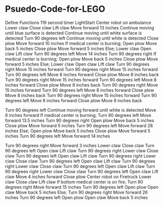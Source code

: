 # Psuedo-Code-for-LEGO

Define Functions
119 second timer
LightStart
Center robot on ambulance
Lower claw
Close claw
Lift claw
Move forward 13 inches
Continue moving until blue surface is detected
Continue moving until white surface is detected
Turn 90 degrees left
Continue moving until white is detected
Close plow
Move forward 10 inches
If medical center is burning;
Open plow
Move back 5 inches
Close plow
Move forward 5 inches
Else;
Lower claw
Open claw
Lift claw
Turn 90 degrees left
Move 14 inches
Turn 90 degrees right
If medical center is burning;
Open plow
Move back 5 inches
Close plow
Move forward 5 inches
Else;
Lower claw
Open claw
Lift claw
Turn 90 degrees right
Move 15 inches forward
Turn 90 degrees right
Move 15 inches forward
Turn 90 degrees left
Move 8 inches forward
Close plow
Move 8 inches back
Turn 90 degrees right
Move 15 inches forward
Turn 90 degrees left
Move 8 inches forward
Close plow
Move 8 inches back
Turn 90 degrees right
Move 15 inches forward
Turn 90 degrees left
Move 8 inches forward
Close plow
Move 8 inches back
Turn 90 degrees right
Move 15 inches forward
Turn 90 degrees left
Move 8 inches forward
Close plow
Move 8 inches back

Turn 90 degrees left
Continue moving forward until white is detected
Move 8 inches forward
If medical center is burning;
Turn 90 degrees left
Move forward 13.5 inches
Turn 90 degrees right
Open plow
Move back 5 inches
Close plow
Move forward 5 inches
Turn 90 degrees left
Move forward 28 inches
Else;
Open plow
Move back 5 inches
Close plow
Move forward 5 inches
Turn 90 degrees left
Move forward 14 inches

Turn 90 degrees right
Move forward 3 inches
Lower claw
Close claw
Turn 90 degrees left
Open claw
Lift claw
Turn 90 degrees right
Lower claw
Close claw
Turn 90 degrees left
Open claw
Lift claw
Turn 90 degrees right
Lower claw
Close claw
Turn 90 degrees left
Open claw
Lift claw
Turn 90 degrees right
Lower claw
Close claw
Turn 90 degrees left
Open claw
Lift claw
Turn 90 degrees right
Lower claw
Close claw
Turn 90 degrees left
Open claw
Lift claw
Move 4 inches forward
Close plow
Center robot on Firetruck
Lower claw
Close claw
Lift claw
If bottom medical center is on fire;
Turn 90 degrees right
Move forward 15 inches
Turn 90 degrees left
Open plow
Open claw
Move back 5 inches
Else;
Turn 90 degrees right
Move forward 26 inches
Turn 90 degrees left
Open plow
Open claw
Move back 5 inches
